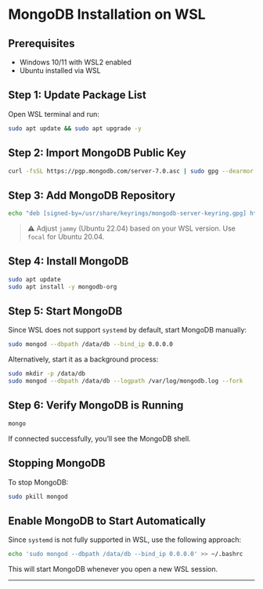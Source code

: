 # MongoDB Installation on WSL  

## Prerequisites  
- Windows 10/11 with WSL2 enabled  
- Ubuntu installed via WSL  

## Step 1: Update Package List  
Open WSL terminal and run:  
```sh
sudo apt update && sudo apt upgrade -y
```

## Step 2: Import MongoDB Public Key  
```sh
curl -fsSL https://pgp.mongodb.com/server-7.0.asc | sudo gpg --dearmor -o /usr/share/keyrings/mongodb-server-keyring.gpg
```

## Step 3: Add MongoDB Repository  
```sh
echo "deb [signed-by=/usr/share/keyrings/mongodb-server-keyring.gpg] https://repo.mongodb.org/apt/ubuntu jammy/mongodb-org/7.0 multiverse" | sudo tee /etc/apt/sources.list.d/mongodb-org-7.0.list
```

> ⚠️ Adjust `jammy` (Ubuntu 22.04) based on your WSL version. Use `focal` for Ubuntu 20.04.

## Step 4: Install MongoDB  
```sh
sudo apt update
sudo apt install -y mongodb-org
```

## Step 5: Start MongoDB  
Since WSL does not support `systemd` by default, start MongoDB manually:  
```sh
sudo mongod --dbpath /data/db --bind_ip 0.0.0.0
```

Alternatively, start it as a background process:  
```sh
sudo mkdir -p /data/db
sudo mongod --dbpath /data/db --logpath /var/log/mongodb.log --fork
```

## Step 6: Verify MongoDB is Running  
```sh
mongo
```
If connected successfully, you’ll see the MongoDB shell.

## Stopping MongoDB  
To stop MongoDB:  
```sh
sudo pkill mongod
```

## Enable MongoDB to Start Automatically  
Since `systemd` is not fully supported in WSL, use the following approach:  
```sh
echo 'sudo mongod --dbpath /data/db --bind_ip 0.0.0.0' >> ~/.bashrc
```
This will start MongoDB whenever you open a new WSL session.

---


